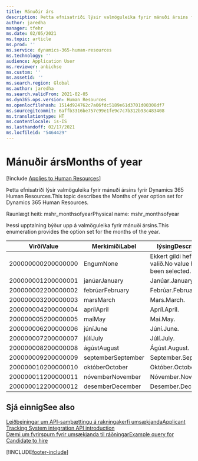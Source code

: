 ```yaml
---
title: Mánuðir árs
description: Þetta efnisatriði lýsir valmöguleika fyrir mánuði ársins fyrir Dynamics 365 Human Resources.
author: jaredha
manager: tfehr
ms.date: 02/05/2021
ms.topic: article
ms.prod: ''
ms.service: dynamics-365-human-resources
ms.technology: ''
audience: Application User
ms.reviewer: anbichse
ms.custom: ''
ms.assetid: ''
ms.search.region: Global
ms.author: jaredha
ms.search.validFrom: 2021-02-05
ms.dyn365.ops.version: Human Resources
ms.openlocfilehash: 1514d924762c7a06fdc5189e61d3701d00308df7
ms.sourcegitcommit: 6affb3316be757c99e1fe9c7c7b312b93c483408
ms.translationtype: HT
ms.contentlocale: is-IS
ms.lasthandoff: 02/17/2021
ms.locfileid: "5464429"
---
```

# <a name="months-of-year"></a><span data-ttu-id="c9cea-103">Mánuðir árs</span><span class="sxs-lookup"><span data-stu-id="c9cea-103">Months of year</span></span>

[!include [Applies to Human Resources](../includes/applies-to-hr.md)]

<span data-ttu-id="c9cea-104">Þetta efnisatriði lýsir valmöguleika fyrir mánuði ársins fyrir Dynamics 365 Human Resources.</span><span class="sxs-lookup"><span data-stu-id="c9cea-104">This topic describes the Months of year option set for Dynamics 365 Human Resources.</span></span>

<span data-ttu-id="c9cea-105">Raunlægt heiti: mshr_monthsofyear</span><span class="sxs-lookup"><span data-stu-id="c9cea-105">Physical name: mshr_monthsofyear</span></span>

<span data-ttu-id="c9cea-106">Þessi upptalning býður upp á valmöguleika fyrir mánuði ársins.</span><span class="sxs-lookup"><span data-stu-id="c9cea-106">This enumeration provides the option set for the months of the year.</span></span>

| <span data-ttu-id="c9cea-107">Virði</span><span class="sxs-lookup"><span data-stu-id="c9cea-107">Value</span></span> | <span data-ttu-id="c9cea-108">Merkimiði</span><span class="sxs-lookup"><span data-stu-id="c9cea-108">Label</span></span> | <span data-ttu-id="c9cea-109">lýsing</span><span class="sxs-lookup"><span data-stu-id="c9cea-109">Description</span></span> |
| --- | --- | --- |
| <span data-ttu-id="c9cea-110">200000000</span><span class="sxs-lookup"><span data-stu-id="c9cea-110">200000000</span></span> | <span data-ttu-id="c9cea-111">Engum</span><span class="sxs-lookup"><span data-stu-id="c9cea-111">None</span></span> | <span data-ttu-id="c9cea-112">Ekkert gildi hefur verið valið.</span><span class="sxs-lookup"><span data-stu-id="c9cea-112">No value has been selected.</span></span> |
| <span data-ttu-id="c9cea-113">200000001</span><span class="sxs-lookup"><span data-stu-id="c9cea-113">200000001</span></span> | <span data-ttu-id="c9cea-114">janúar</span><span class="sxs-lookup"><span data-stu-id="c9cea-114">January</span></span> | <span data-ttu-id="c9cea-115">Janúar.</span><span class="sxs-lookup"><span data-stu-id="c9cea-115">January.</span></span> |
| <span data-ttu-id="c9cea-116">200000002</span><span class="sxs-lookup"><span data-stu-id="c9cea-116">200000002</span></span> | <span data-ttu-id="c9cea-117">febrúar</span><span class="sxs-lookup"><span data-stu-id="c9cea-117">February</span></span> | <span data-ttu-id="c9cea-118">Febrúar.</span><span class="sxs-lookup"><span data-stu-id="c9cea-118">February.</span></span> |
| <span data-ttu-id="c9cea-119">200000003</span><span class="sxs-lookup"><span data-stu-id="c9cea-119">200000003</span></span> | <span data-ttu-id="c9cea-120">mars</span><span class="sxs-lookup"><span data-stu-id="c9cea-120">March</span></span> | <span data-ttu-id="c9cea-121">Mars.</span><span class="sxs-lookup"><span data-stu-id="c9cea-121">March.</span></span> |
| <span data-ttu-id="c9cea-122">200000004</span><span class="sxs-lookup"><span data-stu-id="c9cea-122">200000004</span></span> | <span data-ttu-id="c9cea-123">apríl</span><span class="sxs-lookup"><span data-stu-id="c9cea-123">April</span></span> | <span data-ttu-id="c9cea-124">Apríl.</span><span class="sxs-lookup"><span data-stu-id="c9cea-124">April.</span></span> |
| <span data-ttu-id="c9cea-125">200000005</span><span class="sxs-lookup"><span data-stu-id="c9cea-125">200000005</span></span> | <span data-ttu-id="c9cea-126">maí</span><span class="sxs-lookup"><span data-stu-id="c9cea-126">May</span></span> | <span data-ttu-id="c9cea-127">Maí.</span><span class="sxs-lookup"><span data-stu-id="c9cea-127">May.</span></span> |
| <span data-ttu-id="c9cea-128">200000006</span><span class="sxs-lookup"><span data-stu-id="c9cea-128">200000006</span></span> | <span data-ttu-id="c9cea-129">júní</span><span class="sxs-lookup"><span data-stu-id="c9cea-129">June</span></span> | <span data-ttu-id="c9cea-130">Júní.</span><span class="sxs-lookup"><span data-stu-id="c9cea-130">June.</span></span> |
| <span data-ttu-id="c9cea-131">200000007</span><span class="sxs-lookup"><span data-stu-id="c9cea-131">200000007</span></span> | <span data-ttu-id="c9cea-132">júlí</span><span class="sxs-lookup"><span data-stu-id="c9cea-132">July</span></span> | <span data-ttu-id="c9cea-133">Júlí.</span><span class="sxs-lookup"><span data-stu-id="c9cea-133">July.</span></span> |
| <span data-ttu-id="c9cea-134">200000008</span><span class="sxs-lookup"><span data-stu-id="c9cea-134">200000008</span></span> | <span data-ttu-id="c9cea-135">ágúst</span><span class="sxs-lookup"><span data-stu-id="c9cea-135">August</span></span> | <span data-ttu-id="c9cea-136">Ágúst.</span><span class="sxs-lookup"><span data-stu-id="c9cea-136">August.</span></span> |
| <span data-ttu-id="c9cea-137">200000009</span><span class="sxs-lookup"><span data-stu-id="c9cea-137">200000009</span></span> | <span data-ttu-id="c9cea-138">september</span><span class="sxs-lookup"><span data-stu-id="c9cea-138">September</span></span> | <span data-ttu-id="c9cea-139">September.</span><span class="sxs-lookup"><span data-stu-id="c9cea-139">September.</span></span> |
| <span data-ttu-id="c9cea-140">200000010</span><span class="sxs-lookup"><span data-stu-id="c9cea-140">200000010</span></span> | <span data-ttu-id="c9cea-141">október</span><span class="sxs-lookup"><span data-stu-id="c9cea-141">October</span></span> | <span data-ttu-id="c9cea-142">Október.</span><span class="sxs-lookup"><span data-stu-id="c9cea-142">October.</span></span> |
| <span data-ttu-id="c9cea-143">200000011</span><span class="sxs-lookup"><span data-stu-id="c9cea-143">200000011</span></span> | <span data-ttu-id="c9cea-144">nóvember</span><span class="sxs-lookup"><span data-stu-id="c9cea-144">November</span></span> | <span data-ttu-id="c9cea-145">Nóvember.</span><span class="sxs-lookup"><span data-stu-id="c9cea-145">November.</span></span> |
| <span data-ttu-id="c9cea-146">200000012</span><span class="sxs-lookup"><span data-stu-id="c9cea-146">200000012</span></span> | <span data-ttu-id="c9cea-147">desember</span><span class="sxs-lookup"><span data-stu-id="c9cea-147">December</span></span> | <span data-ttu-id="c9cea-148">Desember.</span><span class="sxs-lookup"><span data-stu-id="c9cea-148">December.</span></span> |

## <a name="see-also"></a><span data-ttu-id="c9cea-149">Sjá einnig</span><span class="sxs-lookup"><span data-stu-id="c9cea-149">See also</span></span>

[<span data-ttu-id="c9cea-150">Leiðbeiningar um API-samþættingu á rakningakerfi umsækjanda</span><span class="sxs-lookup"><span data-stu-id="c9cea-150">Applicant Tracking System integration API introduction</span></span>](hr-admin-integration-ats-api-introduction.md)<br>
[<span data-ttu-id="c9cea-151">Dæmi um fyrirspurn fyrir umsækjanda til ráðningar</span><span class="sxs-lookup"><span data-stu-id="c9cea-151">Example query for Candidate to hire</span></span>](hr-admin-integration-ats-api-candidate-to-hire-example-query.md)


[!INCLUDE[footer-include](../includes/footer-banner.md)]